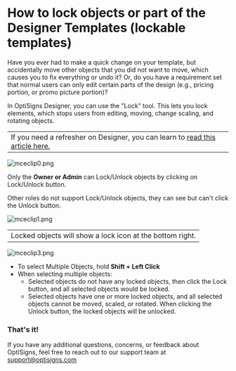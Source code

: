 # How to lock objects or part of the Designer Templates (lockable templates)

Have you ever had to make a quick change on your template, but accidentally move other objects that you did not want to move, which causes you to fix everything or undo it? Or, do you have a requirement set that normal users can only edit certain parts of the design (e.g., pricing portion, or promo picture portion)?

In OptiSigns Designer, you can use the "Lock" tool. This lets you lock elements, which stops users from editing, moving, change scaling, and rotating objects.

|  |
| --- |
| If you need a refresher on Designer, you can learn to [read this article here.](https://support.optisigns.com/hc/en-us/articles/4404151402899-How-to-use-OptiSigns-Template-Designer-tool-to-make-your-Digital-Signs-in-minutes) |

![mceclip0.png](https://support.optisigns.com/hc/article_attachments/7427747566611)

Only the **Owner or Admin** can Lock/Unlock objects by clicking on Lock/Unlock button.

Other roles do not support Lock/Unlock objects, they can see but can't click the Unlock button.

![mceclip1.png](https://support.optisigns.com/hc/article_attachments/7427790610067)

|  |
| --- |
| Locked objects will show a lock icon at the bottom right. |

![mceclip3.png](https://support.optisigns.com/hc/article_attachments/7428084087315)

* To select Multiple Objects, hold **Shift + Left Click**
* When selecting multiple objects:
  + Selected objects do not have any locked objects, then click the Lock button, and all selected objects would be locked.
  + Selected objects have one or more locked objects, and all selected objects cannot be moved, scaled, or rotated. When clicking the Unlock button, the locked objects will be unlocked.

### That's it!

If you have any additional questions, concerns, or feedback about OptiSigns, feel free to reach out to our support team at [support@optisigns.com](mailto:support@optisigns.com)